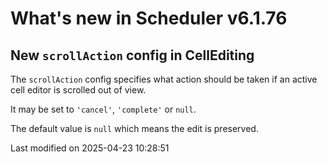 # What's new in Scheduler v6.1.76

## New `scrollAction` config in CellEditing

The `scrollAction` config specifies what action should be taken if an active cell editor is scrolled out of view.

It may be set to `'cancel'`, `'complete'` or `null`.

The default value is `null` which means the edit is preserved.


<p class="last-modified">Last modified on 2025-04-23 10:28:51</p>